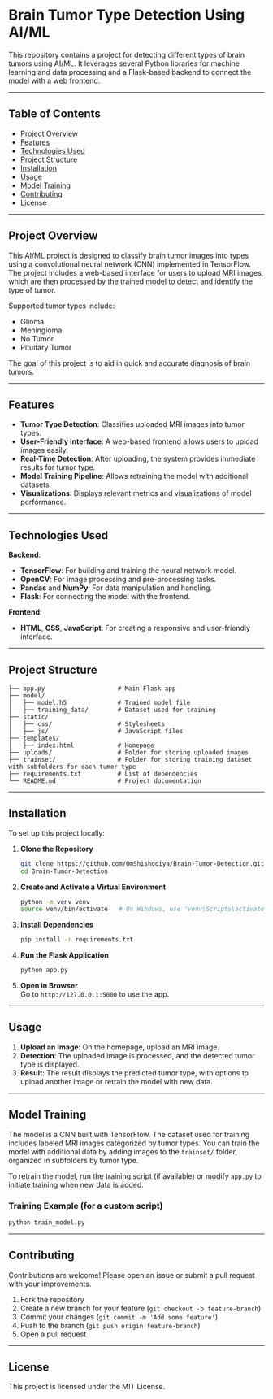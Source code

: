
# Brain Tumor Type Detection Using AI/ML

This repository contains a project for detecting different types of brain tumors using AI/ML. It leverages several Python libraries for machine learning and data processing and a Flask-based backend to connect the model with a web frontend.

---

## Table of Contents

- [Project Overview](#project-overview)
- [Features](#features)
- [Technologies Used](#technologies-used)
- [Project Structure](#project-structure)
- [Installation](#installation)
- [Usage](#usage)
- [Model Training](#model-training)
- [Contributing](#contributing)
- [License](#license)

---

## Project Overview

This AI/ML project is designed to classify brain tumor images into types using a convolutional neural network (CNN) implemented in TensorFlow. The project includes a web-based interface for users to upload MRI images, which are then processed by the trained model to detect and identify the type of tumor.

Supported tumor types include:

- Glioma
- Meningioma
- No Tumor
- Pituitary Tumor

The goal of this project is to aid in quick and accurate diagnosis of brain tumors.

---

## Features

- **Tumor Type Detection**: Classifies uploaded MRI images into tumor types.
- **User-Friendly Interface**: A web-based frontend allows users to upload images easily.
- **Real-Time Detection**: After uploading, the system provides immediate results for tumor type.
- **Model Training Pipeline**: Allows retraining the model with additional datasets.
- **Visualizations**: Displays relevant metrics and visualizations of model performance.

---

## Technologies Used

**Backend**:
- **TensorFlow**: For building and training the neural network model.
- **OpenCV**: For image processing and pre-processing tasks.
- **Pandas** and **NumPy**: For data manipulation and handling.
- **Flask**: For connecting the model with the frontend.

**Frontend**:
- **HTML**, **CSS**, **JavaScript**: For creating a responsive and user-friendly interface.

---

## Project Structure

```plaintext
├── app.py                    # Main Flask app
├── model/
│   ├── model.h5              # Trained model file
│   ├── training_data/        # Dataset used for training
├── static/
│   ├── css/                  # Stylesheets
│   ├── js/                   # JavaScript files
├── templates/
│   ├── index.html            # Homepage
├── uploads/                  # Folder for storing uploaded images
├── trainset/                 # Folder for storing training dataset with subfolders for each tumor type
├── requirements.txt          # List of dependencies
└── README.md                 # Project documentation
```

---

## Installation

To set up this project locally:

1. **Clone the Repository**  
   ```bash
   git clone https://github.com/OmShishodiya/Brain-Tumor-Detection.git
   cd Brain-Tumor-Detection
   ```

2. **Create and Activate a Virtual Environment**  
   ```bash
   python -m venv venv
   source venv/bin/activate   # On Windows, use 'venv\Scripts\activate'
   ```

3. **Install Dependencies**  
   ```bash
   pip install -r requirements.txt
   ```

4. **Run the Flask Application**  
   ```bash
   python app.py
   ```

5. **Open in Browser**  
   Go to `http://127.0.0.1:5000` to use the app.

---

## Usage

1. **Upload an Image**: On the homepage, upload an MRI image.
2. **Detection**: The uploaded image is processed, and the detected tumor type is displayed.
3. **Result**: The result displays the predicted tumor type, with options to upload another image or retrain the model with new data.

---

## Model Training

The model is a CNN built with TensorFlow. The dataset used for training includes labeled MRI images categorized by tumor types. You can train the model with additional data by adding images to the `trainset/` folder, organized in subfolders by tumor type.

To retrain the model, run the training script (if available) or modify `app.py` to initiate training when new data is added.

### Training Example (for a custom script)

```bash
python train_model.py
```

---

## Contributing

Contributions are welcome! Please open an issue or submit a pull request with your improvements.

1. Fork the repository
2. Create a new branch for your feature (`git checkout -b feature-branch`)
3. Commit your changes (`git commit -m 'Add some feature'`)
4. Push to the branch (`git push origin feature-branch`)
5. Open a pull request

---

## License

This project is licensed under the MIT License.
